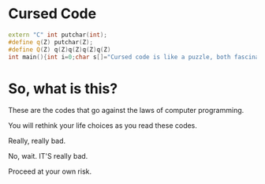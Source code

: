 # Cursed Code
```cpp
extern "C" int putchar(int);
#define q(Z) putchar(Z);
#define Q(Z) q(Z)q(Z)q(Z)q(Z)
int main(){int i=0;char s[]="Cursed code is like a puzzle, both fascinating and terrifying.\n";while(s[i])Q(s[i++])}
```

# So, what is this?

These are the codes that go against the laws of computer programming.

You will rethink your life choices as you read these codes.

Really, really bad.

No, wait. IT'S really bad.

Proceed at your own risk.
